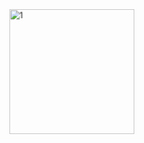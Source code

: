 <img width="222" alt="1" src="https://user-images.githubusercontent.com/48039973/169853280-de854727-dea6-487e-b952-d08a11d24f07.png">
